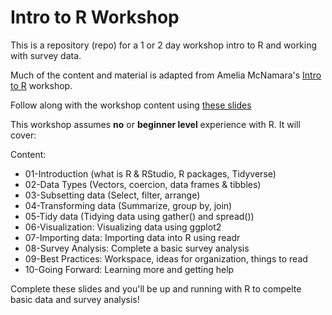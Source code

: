 # Intro to R Workshop 
This is a repository (repo) for a 1 or 2 day workshop intro to R and working with survey data. 

Much of the content and material is adapted from Amelia McNamara's [Intro to R](https://github.com/AmeliaMN/IntroToR/blob/master/README.md) workshop. 

Follow along with the workshop content using [these slides](https://drive.google.com/file/d/1e94XmcxtlETH5ccrBnv7JSM3H9BjwjG8/view?usp=sharing)

This workshop assumes **no** or **beginner level** experience with R. It will cover: 

Content:
- 01-Introduction (what is R & RStudio, R packages, Tidyverse)
- 02-Data Types (Vectors, coercion, data frames & tibbles)
- 03-Subsetting data (Select, filter, arrange) 
- 04-Transforming data (Summarize, group by, join)
- 05-Tidy data (Tidying data using gather() and spread())
- 06-Visualization: Visualizing data using ggplot2
- 07-Importing data: Importing data into R using readr
- 08-Survey Analysis: Complete a basic survey analysis
- 09-Best Practices: Workspace, ideas for organization, things to read
- 10-Going Forward: Learning more and getting help

Complete these slides and you'll be up and running with R to compelte basic data and survey analysis! 
